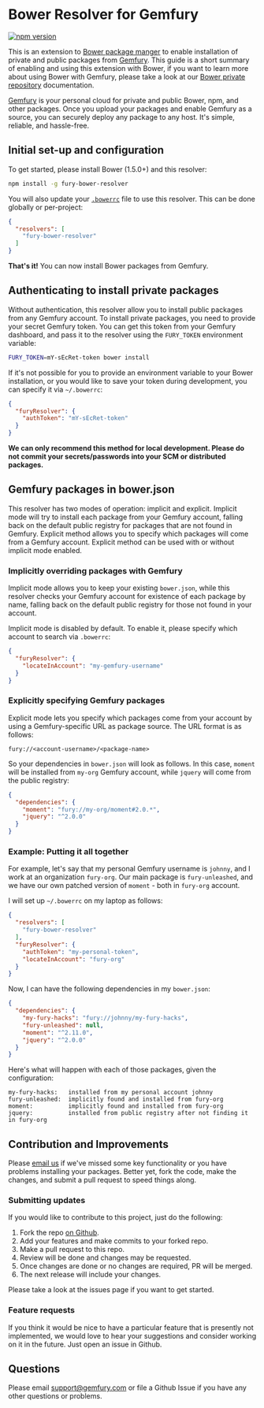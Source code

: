 Bower Resolver for Gemfury
==========================

[![npm version](https://badge.fury.io/js/fury-bower-resolver.svg)](https://badge.fury.io/js/fury-bower-resolver)

This is an extension to [Bower package manger](http://bower.io/) to enable
installation of private and public packages from [Gemfury](https://gemfury.com).
This guide is a short summary of enabling and  using this extension with
Bower, if you want to learn more about using Bower with Gemfury, please take a
look at our [Bower private repository](https://gemfury.com/help/bower-registry)
documentation.

[Gemfury](https://gemfury.com) is your personal cloud for private and public
Bower, npm, and other packages. Once you upload your packages and enable
Gemfury as a source, you can securely deploy any package to any host. It's
simple, reliable, and hassle-free.

## Initial set-up and configuration

To get started, please install Bower (1.5.0+) and this resolver:

```bash
npm install -g fury-bower-resolver
```

You will also update your [`.bowerrc`](http://bower.io/docs/config/) file to
use this resolver. This can be done globally or per-project:

```json
{
  "resolvers": [
    "fury-bower-resolver"
  ]
}
```

**That's it!**  You can now install Bower packages from Gemfury.

## Authenticating to install private packages

Without authentication, this resolver allow you to install public packages
from any Gemfury account.  To install private packages, you need to provide
your secret Gemfury token.  You can get this token from your Gemfury dashboard,
and pass it to the resolver using the `FURY_TOKEN` environment variable:

```bash
FURY_TOKEN=mY-sEcRet-token bower install
```

If it's not possible for you to provide an environment variable to your Bower
installation, or you would like to save your token during development, you can
specify it via `~/.bowerrc`:

```json
{
  "furyResolver": {
    "authToken": "mY-sEcRet-token"
  }
}
```

**We can only recommend this method for local development. Please do not
commit your secrets/passwords into your SCM or distributed packages.**

## Gemfury packages in bower.json

This resolver has two modes of operation: implicit and explicit.  Implicit mode
will try to install each package from your Gemfury account, falling back on the
default public registry for packages that are not found in Gemfury.  Explicit
method allows you to specify which packages will come from a Gemfury account.
Explicit method can be used with or without implicit mode enabled.

### Implicitly overriding packages with Gemfury

Implicit mode allows you to keep your existing `bower.json`, while this
resolver checks your Gemfury account for existence of each package by name,
falling back on the default public registry for those not found in your
account.

Implicit mode is disabled by default.  To enable it, please specify
which account to search via `.bowerrc`:

```json
{
  "furyResolver": {
    "locateInAccount": "my-gemfury-username"
  }
}
```

### Explicitly specifying Gemfury packages

Explicit mode lets you specify which packages come from your account by using
a Gemfury-specific URL as package source.  The URL format is as follows:

    fury://<account-username>/<package-name>

So your dependencies in `bower.json` will look as follows. In this case,
`moment` will be installed from `my-org` Gemfury account, while `jquery` will
come from the public registry:

```json
{
  "dependencies": {
    "moment": "fury://my-org/moment#2.0.*",
    "jquery": "^2.0.0"
  }
}
```


### Example: Putting it all together

For example, let's say that my personal Gemfury username is `johnny`,  and I
work at an organization `fury-org`.  Our main package is `fury-unleashed`, and
we have our own patched version of `moment` - both in `fury-org` account.

I will set up `~/.bowerrc` on my laptop as follows:

```json
{
  "resolvers": [
    "fury-bower-resolver"
  ],
  "furyResolver": {
    "authToken": "my-personal-token",
    "locateInAccount": "fury-org"
  }
}
```

Now, I can have the following dependencies in my `bower.json`:

```json
{
  "dependencies": {
    "my-fury-hacks": "fury://johnny/my-fury-hacks",
    "fury-unleashed": null,
    "moment": "^2.11.0",
    "jquery": "^2.0.0"
  }
}
```

Here's what will happen with each of those packages, given the configuration:

```
my-fury-hacks:   installed from my personal account johnny
fury-unleashed:  implicitly found and installed from fury-org
moment:          implicitly found and installed from fury-org
jquery:          installed from public registry after not finding it in fury-org
```

## Contribution and Improvements

Please [email us](mailto:support@gemfury.com) if we've missed some key
functionality or you have problems installing your packages.  Better yet, fork
the code, make the changes, and submit a pull request to speed things along.

### Submitting updates

If you would like to contribute to this project, just do the following:

1. Fork the repo [on Github](https://github.com/gemfury/fury-bower-resolver).
2. Add your features and make commits to your forked repo.
3. Make a pull request to this repo.
4. Review will be done and changes may be requested.
5. Once changes are done or no changes are required, PR will be merged.
6. The next release will include your changes.

Please take a look at the issues page if you want to get started.

### Feature requests

If you think it would be nice to have a particular feature that is presently
not implemented, we would love to hear your suggestions and consider working
on it in the future.  Just open an issue in Github.

## Questions

Please email support@gemfury.com or file a Github Issue if you have any other
questions or problems.
